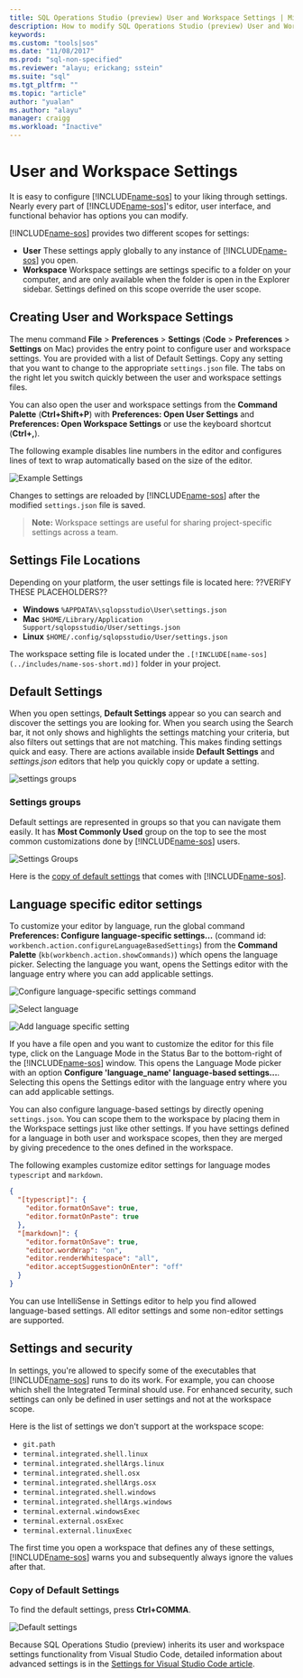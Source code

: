 ```yaml
---
title: SQL Operations Studio (preview) User and Workspace Settings | Microsoft Docs
description: How to modify SQL Operations Studio (preview) User and Workspace Settings.
keywords: 
ms.custom: "tools|sos"
ms.date: "11/08/2017"
ms.prod: "sql-non-specified"
ms.reviewer: "alayu; erickang; sstein"
ms.suite: "sql"
ms.tgt_pltfrm: ""
ms.topic: "article"
author: "yualan"
ms.author: "alayu"
manager: craigg
ms.workload: "Inactive"
---
```

# User and Workspace Settings

It is easy to configure [!INCLUDE[name-sos](../includes/name-sos-short.md)] to your liking through settings. Nearly every part of [!INCLUDE[name-sos](../includes/name-sos-short.md)]'s editor, user interface, and functional behavior has options you can modify.

[!INCLUDE[name-sos](../includes/name-sos-short.md)] provides two different scopes for settings:

* **User** These settings apply globally to any instance of [!INCLUDE[name-sos](../includes/name-sos-short.md)] you open.
* **Workspace** Workspace settings are settings specific to a folder on your computer, and are only available when the folder is open in the Explorer sidebar. Settings defined on this scope override the user scope.

## Creating User and Workspace Settings

The menu command **File** > **Preferences** > **Settings** (**Code** > **Preferences** > **Settings** on Mac) provides the entry point to configure user and workspace settings. You are provided with a list of Default Settings. Copy any setting that you want to change to the appropriate `settings.json` file. The tabs on the right let you switch quickly between the user and workspace settings files.

You can also open the user and workspace settings from the **Command Palette** (**Ctrl+Shift+P**) with **Preferences: Open User Settings** and **Preferences: Open Workspace Settings** or use the keyboard shortcut (**Ctrl+,**).

The following example disables line numbers in the editor and configures lines of text to wrap automatically based on the size of the editor.

![Example Settings](media/settings/sample-settings.png)

Changes to settings are reloaded by [!INCLUDE[name-sos](../includes/name-sos-short.md)] after the modified `settings.json` file is saved.

>**Note:** Workspace settings are useful for sharing project-specific settings across a team.

## Settings File Locations

Depending on your platform, the user settings file is located here:
??VERIFY THESE PLACEHOLDERS??
* **Windows** `%APPDATA%\sqlopsstudio\User\settings.json`
* **Mac** `$HOME/Library/Application Support/sqlopsstudio/User/settings.json`
* **Linux** `$HOME/.config/sqlopsstudio/User/settings.json`

The workspace setting file is located under the `.[!INCLUDE[name-sos](../includes/name-sos-short.md)]` folder in your project.

## Default Settings

When you open settings, **Default Settings** appear so you can search and discover the settings you are looking for. When you search using the Search bar, it not only shows and highlights the settings matching your criteria, but also filters out settings that are not matching. This makes finding settings quick and easy. There are actions available inside **Default Settings** and *settings.json* editors that help you quickly copy or update a setting.

<p>
  <img alt="settings groups" src="https://az754404.vo.msecnd.net/public/default-settings.gif" />
</p>



### Settings groups

Default settings are represented in groups so that you can navigate them easily. It has **Most Commonly Used** group on the top to see the most common customizations done by [!INCLUDE[name-sos](../includes/name-sos-short.md)] users.

![Settings Groups](media/settings/settings-groups.png)

Here is the [copy of default settings](#default-settings) that comes with [!INCLUDE[name-sos](../includes/name-sos-short.md)].

## Language specific editor settings

To customize your editor by language, run the global command **Preferences: Configure language-specific settings...** (command id: `workbench.action.configureLanguageBasedSettings`) from the **Command Palette** (`kb(workbench.action.showCommands)`) which opens the language picker. Selecting the language you want, opens the Settings editor with the language entry where you can add applicable settings.

![Configure language-specific settings command](media/settings/pref-config-lang-settings.png)

![Select language](media/settings/lang-selection.png)

![Add language specific setting](media/settings/lang-based-settings.png)

If you have a file open and you want to customize the editor for this file type, click on the Language Mode in the Status Bar to the bottom-right of the [!INCLUDE[name-sos](../includes/name-sos-short.md)] window. This opens the Language Mode picker with an option **Configure 'language_name' language-based settings...**. Selecting this opens the Settings editor with the language entry where you can add applicable settings.

You can also configure language-based settings by directly opening `settings.json`. You can scope them to the workspace by placing them in the Workspace settings just like other settings. If you have settings defined for a language in both user and workspace scopes, then they are merged by giving precedence to the ones defined in the workspace.

The following examples customize editor settings for language modes `typescript` and `markdown`.

```json
{
  "[typescript]": {
    "editor.formatOnSave": true,
    "editor.formatOnPaste": true
  },
  "[markdown]": {
    "editor.formatOnSave": true,
    "editor.wordWrap": "on",
    "editor.renderWhitespace": "all",
    "editor.acceptSuggestionOnEnter": "off"
  }
}
```

You can use IntelliSense in Settings editor to help you find allowed language-based settings. All editor settings and some non-editor settings are supported.

## Settings and security

In settings, you're allowed to specify some of the executables that [!INCLUDE[name-sos](../includes/name-sos-short.md)] runs to do its work. For example, you can choose which shell the Integrated Terminal should use. For enhanced security, such settings can only be defined in user settings and not at the workspace scope.

Here is the list of settings we don't support at the workspace scope:

- `git.path`
- `terminal.integrated.shell.linux`
- `terminal.integrated.shellArgs.linux`
- `terminal.integrated.shell.osx`
- `terminal.integrated.shellArgs.osx`
- `terminal.integrated.shell.windows`
- `terminal.integrated.shellArgs.windows`
- `terminal.external.windowsExec`
- `terminal.external.osxExec`
- `terminal.external.linuxExec`

The first time you open a workspace that defines any of these settings, [!INCLUDE[name-sos](../includes/name-sos-short.md)] warns you and subsequently always ignore the values after that.

### <a id="default-settings"></a>Copy of Default Settings

To find the default settings, press **Ctrl+COMMA**.

![Default settings](media/settings/default-settings-view.png)

Because SQL Operations Studio (preview) inherits its user and workspace settings functionality from Visual Studio Code, detailed information about advanced settings is in the [Settings for Visual Studio Code article](https://code.visualstudio.com/docs/getstarted/settings).